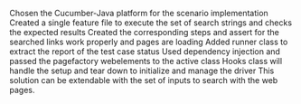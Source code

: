 Chosen the Cucumber-Java platform for the scenario implementation
Created a single feature file to execute the set of search strings and checks the expected results
Created the corresponding steps and assert for the searched links work properly and pages are loading
Added runner class to extract the report of the test case status
Used dependency injection and passed the pagefactory webelements to the active class
Hooks class will handle the setup and tear down to initialize and manage the driver
This solution can be extendable with the set of inputs to search with the web pages.
